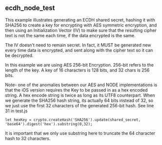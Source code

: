 
ecdh_node_test
----------------------------------
This example illustrates generating an ECDH shared secret,
hashing it with SHA256 to create a key for encrypting with
AES symmetric encryption, and then using an
Initialization Vector (IV) to make sure that the resulting cipher
text is not the same each time, if the data encrypted is the same.

The IV doesn't need to remain secret. In fact, it MUST be generated
new every time data is encrypted, and sent along with the cipher text
so it can be decrypted.


In this example we are using AES 256-bit Encryption. 256-bit refers to
the length of the key. A key of 16 characters is 128 bits, and
32 chars is 256 bits.


Note- one of the anomalies between our AES and NODE implementations is that
the iOS version requires the Key to be passed in as a hex encoded string.
A hex encode string is twice as long as its UTF8 counterpart. When we
generate the SHA256 hash string, its actually 64 bits instead of 32, so we
just use the first 32 characters of the generated 256-bit hash.
See line 31 in test.js
```
let hexKey = crypto.createHash('SHA256').update(shared_secret, 'base64').digest('hex').substring(0,32);
```
It is important that we only use substring here to truncate the 64 character
hash to 32 characters.
